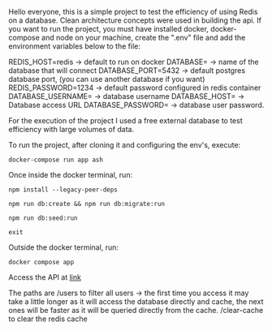 Hello everyone, this is a simple project to test the efficiency of using Redis on a database.
Clean architecture concepts were used in building the api.
If you want to run the project, you must have installed docker, docker-compose and node on your machine, create the ".env" file and add the environment variables below to the file:

REDIS_HOST=redis -> default to run on docker
DATABASE= -> name of the database that will connect
DATABASE_PORT=5432 -> default postgres database port, (you can use another database if you want)
REDIS_PASSWORD=1234 -> default password configured in redis container
DATABASE_USERNAME= -> database username
DATABASE_HOST= -> Database access URL
DATABASE_PASSWORD= -> database user password.

For the execution of the project I used a free external database to test efficiency with large volumes of data.

To run the project, after cloning it and configuring the env's, execute:

```docker-compose run app ash```

Once inside the docker terminal, run:

```npm install --legacy-peer-deps```

```npm run db:create && npm run db:migrate:run```

```npm run db:seed:run```

```exit```

Outside the docker terminal, run:

```docker compose app```

Access the API at [link](http://localhost:3001)

The paths are /users to filter all users -> the first time you access it may take a little longer as it will access the database directly and cache, the next ones will be faster as it will be queried directly from the cache.
/clear-cache to clear the redis cache